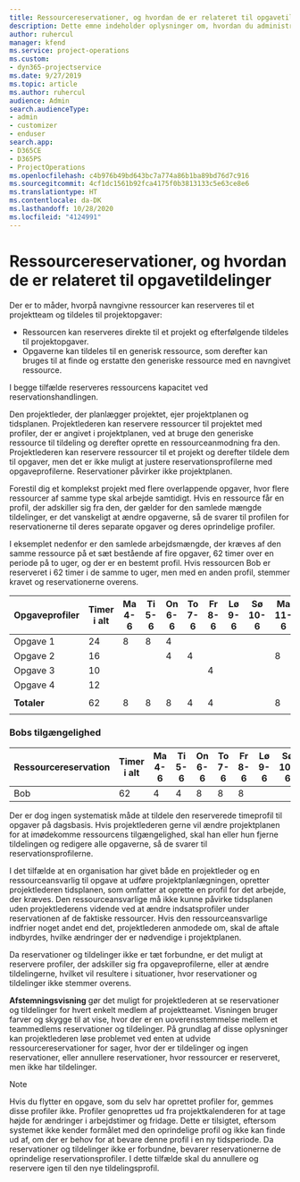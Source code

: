 ```yaml
---
title: Ressourcereservationer, og hvordan de er relateret til opgavetildelinger
description: Dette emne indeholder oplysninger om, hvordan du administrerer navngivne ressourcer, ressourcereservationer og opgavetildelinger, og hvordan de er relateret til hinanden.
author: ruhercul
manager: kfend
ms.service: project-operations
ms.custom:
- dyn365-projectservice
ms.date: 9/27/2019
ms.topic: article
ms.author: ruhercul
audience: Admin
search.audienceType:
- admin
- customizer
- enduser
search.app:
- D365CE
- D365PS
- ProjectOperations
ms.openlocfilehash: c4b976b49bd643bc7a774a86b1ba89bd76d7c916
ms.sourcegitcommit: 4cf1dc1561b92fca4175f0b3813133c5e63ce8e6
ms.translationtype: HT
ms.contentlocale: da-DK
ms.lasthandoff: 10/28/2020
ms.locfileid: "4124991"
---
```

# <a name="resource-bookings-and-how-they-relate-to-task-assignments"></a>Ressourcereservationer, og hvordan de er relateret til opgavetildelinger


Der er to måder, hvorpå navngivne ressourcer kan reserveres til et projektteam og tildeles til projektopgaver:

- Ressourcen kan reserveres direkte til et projekt og efterfølgende tildeles til projektopgaver.
- Opgaverne kan tildeles til en generisk ressource, som derefter kan bruges til at finde og erstatte den generiske ressource med en navngivet ressource. 

I begge tilfælde reserveres ressourcens kapacitet ved reservationshandlingen.

Den projektleder, der planlægger projektet, ejer projektplanen og tidsplanen. Projektlederen kan reservere ressourcer til projektet med profiler, der er angivet i projektplanen, ved at bruge den generiske ressource til tildeling og derefter oprette en ressourceanmodning fra den. Projektlederen kan reservere ressourcer til et projekt og derefter tildele dem til opgaver, men det er ikke muligt at justere reservationsprofilerne med opgaveprofilerne. Reservationer påvirker ikke projektplanen.

Forestil dig et komplekst projekt med flere overlappende opgaver, hvor flere ressourcer af samme type skal arbejde samtidigt. Hvis en ressource får en profil, der adskiller sig fra den, der gælder for den samlede mængde tildelinger, er det vanskeligt at ændre opgaverne, så de svarer til profilen for reservationerne til deres separate opgaver og deres oprindelige profiler.

I eksemplet nedenfor er den samlede arbejdsmængde, der kræves af den samme ressource på et sæt bestående af fire opgaver, 62 timer over en periode på to uger, og der er en bestemt profil. Hvis ressourcen Bob er reserveret i 62 timer i de samme to uger, men med en anden profil, stemmer kravet og reservationerne overens.

| **Opgaveprofiler**    | **Timer i alt** | Ma 4-6 | Ti 5-6 | On 6-6 | To 7-6 | Fr 8-6 | Lø 9-6 | Sø 10-6 | Ma 11-6 | Ti 12-6 | On 13-6 | To 14-6 | Fr 15-6 |
|----------------------|-----------------|--------|--------|--------|--------|--------|--------|---------|---------|---------|---------|---------|---------|
| Opgave 1               | 24              | 8      | 8      | 4      |        |        |        |         |         |         | 4       |         |         |
| Opgave 2               | 16              |        |        | 4      | 4      |        |        |         | 8       |         |         |         |         |
| Opgave 3               | 10              |        |        |        |        | 4      |        |         |         | 4       |         | 2       |         |
| Opgave 4               | 12              |        |        |        |        |        |        |         |         |         | 4       |         | 8       |
|                      |                 |        |        |        |        |        |        |         |         |         |         |         |         |
| **Totaler**           | 62              | 8      | 8      | 8      | 4      | 4      |        |         | 8       | 4       | 8       | 2       | 8       |
|                      |                 |        |        |        |        |        |        |         |         |         |         |

### <a name="bobs-availability"></a>Bobs tilgængelighed
| **Ressourcereservation** | **Timer i alt** | Ma 4-6 | Ti 5-6 | On 6-6 | To 7-6 | Fr 8-6 | Lø 9-6 | Sø 10-6 | Ma 11-6 | Ti 12-6 | On 13-6 | To 14-6 | Fr 15-6 |
|------------------------|-----------------|--------|--------|--------|--------|--------|--------|---------|---------|---------|---------|---------|---------|
| Bob                    | 62              | 4      | 4      | 8      | 8      | 8      |        |         | 4       | 4       | 8       | 8       | 6       |

Der er dog ingen systematisk måde at tildele den reserverede timeprofil til opgaver på dagsbasis. Hvis projektlederen gerne vil ændre projektplanen for at imødekomme ressourcens tilgængelighed, skal han eller hun fjerne tildelingen og redigere alle opgaverne, så de svarer til reservationsprofilerne.

I det tilfælde at en organisation har givet både en projektleder og en ressourceansvarlig til opgave at udføre projektplanlægningen, opretter projektlederen tidsplanen, som omfatter at oprette en profil for det arbejde, der kræves. Den ressourceansvarlige må ikke kunne påvirke tidsplanen uden projektlederens vidende ved at ændre indsatsprofiler under reservationen af de faktiske ressourcer. Hvis den ressourceansvarlige indfrier noget andet end det, projektlederen anmodede om, skal de aftale indbyrdes, hvilke ændringer der er nødvendige i projektplanen.

Da reservationer og tildelinger ikke er tæt forbundne, er det muligt at reservere profiler, der adskiller sig fra opgaveprofilerne, eller at ændre tildelingerne, hvilket vil resultere i situationer, hvor reservationer og tildelinger ikke stemmer overens.

**Afstemningsvisning** gør det muligt for projektlederen at se reservationer og tildelinger for hvert enkelt medlem af projektteamet. Visningen bruger farver og skygge til at vise, hvor der er en uoverensstemmelse mellem et teammedlems reservationer og tildelinger. På grundlag af disse oplysninger kan projektlederen løse problemet ved enten at udvide ressourcereservationer for sager, hvor der er tildelinger og ingen reservationer, eller annullere reservationer, hvor ressourcer er reserveret, men ikke har tildelinger.

> [!NOTE]
> Hvis du flytter en opgave, som du selv har oprettet profiler for, gemmes disse profiler ikke. Profiler genoprettes ud fra projektkalenderen for at tage højde for ændringer i arbejdstimer og fridage. Dette er tilsigtet, eftersom systemet ikke kender formålet med den oprindelige profil og ikke kan finde ud af, om der er behov for at bevare denne profil i en ny tidsperiode. Da reservationer og tildelinger ikke er forbundne, bevarer reservationerne de oprindelige reservationsprofiler. I dette tilfælde skal du annullere og reservere igen til den nye tildelingsprofil.

